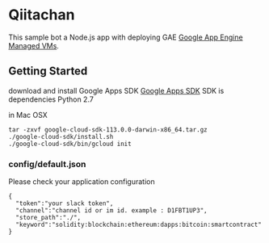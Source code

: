 # Qiitachan

This sample bot a Node.js app with deploying GAE [Google App Engine Managed VMs](https://cloud.google.com/appengine).

## Getting Started

download and install Google Apps SDK [Google Apps SDK](https://cloud.google.com/sdk/docs/)
SDK is dependencies Python 2.7

in Mac OSX

```
tar -zxvf google-cloud-sdk-113.0.0-darwin-x86_64.tar.gz
./google-cloud-sdk/install.sh
./google-cloud-sdk/bin/gcloud init

```
### config/default.json
Please check your application configuration
```
{
  "token":"your slack token",  
  "channel":"channel id or im id. example : D1FBT1UP3",
  "store_path":"./",
  "keyword":"solidity:blockchain:ethereum:dapps:bitcoin:smartcontract"
}
```
